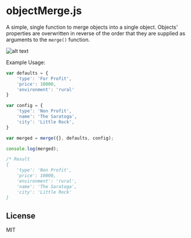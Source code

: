 # objectMerge.js

A simple, single function to merge objects into a single object. Objects' properties are overwritten in reverse of the order that they are supplied as arguments to the `merge()` function.

![alt text](http://s17.postimg.org/swamowddb/object_Merge.jpg "Object Merge Logo")

Example Usage:

``` javascript
var defaults = {
	'type': 'For Profit',
	'price': 10000,
	'environment': 'rural'
}

var config = {
	'type': 'Non Profit',
	'name': 'The Saratoga',
	'city': 'Little Rock',
}

var merged = merge({}, defaults, config);

console.log(merged);

/* Result
{
	'type': 'Non Profit',
	'price': 10000,
	'environment': 'rural',
	'name': 'The Saratoga',
	'city': 'Little Rock'
}
```

License
----

MIT